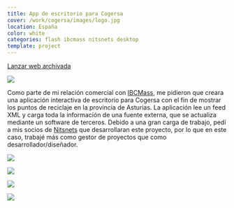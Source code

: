 ```yaml
---
title: App de escritorio para Cogersa
cover: /work/cogersa/images/logo.jpg
location: España
color: white
categories: flash ibcmass nitsnets desktop
template: project
---
```


<p class="align-center">
<a class="btn external" role="button" href="http://work.joanmira.com/desktop/cogersa/cms.swf" target="_blank">Lanzar web archivada</a>
</p>

![](/work/cogersa/images/1.png)

Como parte de mi relación comercial con [IBCMass](http://www.ibcmass.com/), me pidieron que creara una aplicación interactiva de escritorio para Cogersa con el fin de mostrar los puntos de reciclaje en la provincia de Asturias. La aplicación lee un feed XML y carga toda la información de una fuente externa, que se actualiza mediante un software de terceros. Debido a una gran carga de trabajo, pedí a mis socios de [Nitsnets](www.nitsnets.com) que desarrollaran este proyecto, por lo que en este caso, trabajé más como gestor de proyectos que como desarrollador/diseñador.

![](/work/cogersa/images/2.jpg)

![](/work/cogersa/images/3.jpg)

![](/work/cogersa/images/4.jpg)

![](/work/cogersa/images/5.jpg)
